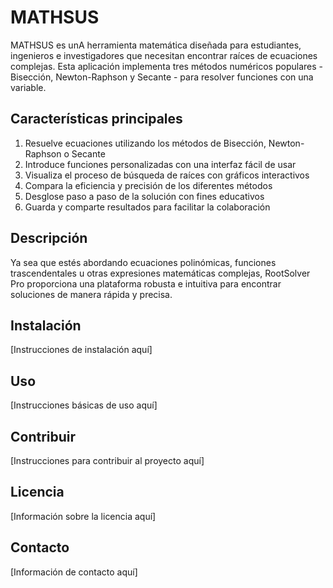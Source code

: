 # MATHSUS

MATHSUS es unA herramienta matemática diseñada para estudiantes, ingenieros e investigadores que necesitan encontrar raíces de ecuaciones complejas. Esta aplicación implementa tres métodos numéricos populares - Bisección, Newton-Raphson y Secante - para resolver funciones con una variable.

## Características principales

1. Resuelve ecuaciones utilizando los métodos de Bisección, Newton-Raphson o Secante
2. Introduce funciones personalizadas con una interfaz fácil de usar
3. Visualiza el proceso de búsqueda de raíces con gráficos interactivos
4. Compara la eficiencia y precisión de los diferentes métodos
5. Desglose paso a paso de la solución con fines educativos
6. Guarda y comparte resultados para facilitar la colaboración

## Descripción

Ya sea que estés abordando ecuaciones polinómicas, funciones trascendentales u otras expresiones matemáticas complejas, RootSolver Pro proporciona una plataforma robusta e intuitiva para encontrar soluciones de manera rápida y precisa.

## Instalación

[Instrucciones de instalación aquí]

## Uso

[Instrucciones básicas de uso aquí]

## Contribuir

[Instrucciones para contribuir al proyecto aquí]

## Licencia

[Información sobre la licencia aquí]

## Contacto

[Información de contacto aquí]
